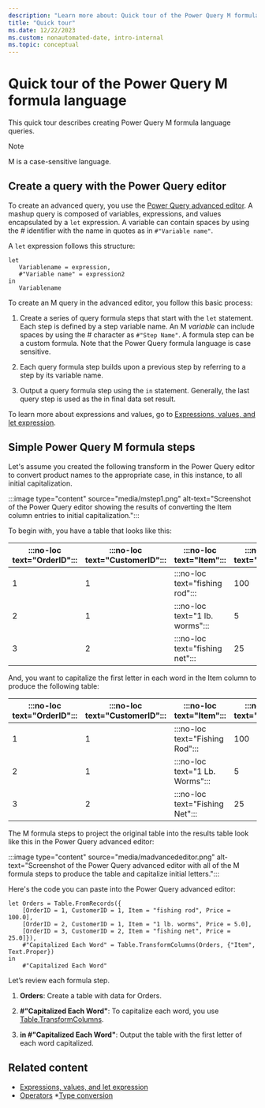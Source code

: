 ```yaml
---
description: "Learn more about: Quick tour of the Power Query M formula language"
title: "Quick tour"
ms.date: 12/22/2023
ms.custom: nonautomated-date, intro-internal
ms.topic: conceptual
---
```

# Quick tour of the Power Query M formula language

This quick tour describes creating Power Query M formula language queries.

> [!NOTE]
> M is a case-sensitive language.

## Create a query with the Power Query editor

To create an advanced query, you use the [Power Query advanced editor](/power-query/power-query-ui#the-advanced-editor). A mashup query is composed of variables, expressions, and values encapsulated by a `let` expression. A variable can contain spaces by using the # identifier with the name in quotes as in `#"Variable name"`.

A `let` expression follows this structure:

```powerquery-m
let
   Variablename = expression,
   #"Variable name" = expression2
in
   Variablename
```  

To create an M query in the advanced editor, you follow this basic process:

1. Create a series of query formula steps that start with the `let` statement. Each step is defined by a step variable name. An M _variable_ can include spaces by using the # character as `#"Step Name"`. A formula step can be a custom formula. Note that the Power Query formula language is case sensitive.

2. Each query formula step builds upon a previous step by referring to a step by its variable name.

3. Output a query formula step using the `in` statement. Generally, the last query step is used as the in final data set result.

To learn more about expressions and values, go to [Expressions, values, and let expression](expressions-values-and-let-expression.md).

## Simple Power Query M formula steps

Let's assume you created the following transform in the Power Query editor to convert product names to the appropriate case, in this instance, to all initial capitalization.

:::image type="content" source="media/mstep1.png" alt-text="Screenshot of the Power Query editor showing the results of converting the Item column entries to initial capitalization.":::

To begin with, you have a table that looks like this:

|:::no-loc text="OrderID":::|:::no-loc text="CustomerID":::|:::no-loc text="Item":::|:::no-loc text="Price":::|
|-----------|--------------|--------|---------|
|1|1|:::no-loc text="fishing rod":::|100|
|2|1|:::no-loc text="1 lb. worms":::|5|
|3|2|:::no-loc text="fishing net":::|25|

And, you want to capitalize the first letter in each word in the Item column to produce the following table:

|:::no-loc text="OrderID":::|:::no-loc text="CustomerID":::|:::no-loc text="Item":::|:::no-loc text="Price":::|
|-----------|--------------|--------|---------|
|1|1|:::no-loc text="Fishing Rod":::|100|
|2|1|:::no-loc text="1 Lb. Worms":::|5|
|3|2|:::no-loc text="Fishing Net":::|25|

The M formula steps to project the original table into the results table look like this in the Power Query advanced editor:

:::image type="content" source="media/madvancededitor.png" alt-text="Screenshot of the Power Query advanced editor with all of the M formula steps to produce the table and capitalize initial letters.":::

Here's the code you can paste into the Power Query advanced editor:

```powerquery-m
let Orders = Table.FromRecords({
    [OrderID = 1, CustomerID = 1, Item = "fishing rod", Price = 100.0],
    [OrderID = 2, CustomerID = 1, Item = "1 lb. worms", Price = 5.0],
    [OrderID = 3, CustomerID = 2, Item = "fishing net", Price = 25.0]}),
    #"Capitalized Each Word" = Table.TransformColumns(Orders, {"Item", Text.Proper})
in
    #"Capitalized Each Word"
```

Let’s review each formula step.

1. **Orders**: Create a table with data for Orders.

2. **#"Capitalized Each Word"**: To capitalize each word, you use [Table.TransformColumns](table-transformcolumns.md).

3. **in #"Capitalized Each Word"**: Output the table with the first letter of each word capitalized.  
  
## Related content

* [Expressions, values, and let expression](expressions-values-and-let-expression.md)
* [Operators](operators.md)
*[Type conversion](type-conversion.md)

